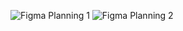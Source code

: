 ![Figma Planning 1](./Planning/Figma/ecommerce_figma_1.png)
![Figma Planning 2](./Planning/Figma/ecommerce_figma_2.png)